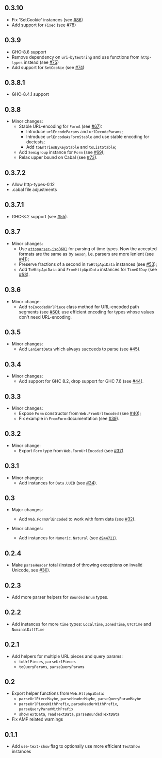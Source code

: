 0.3.10
---

* Fix 'SetCookie' instances
  (see [#86](https://github.com/fizruk/http-api-data/pull/86))
* Add support for `Fixed`
  (see [#78](https://github.com/fizruk/http-api-data/pull/87))

0.3.9
---

* GHC-8.6 support
* Remove dependency on `uri-bytestring` and use functions from `http-types` instead
  (see [#75](https://github.com/fizruk/http-api-data/pull/78))
* Add support for `SetCookie`
  (see [#74](https://github.com/fizruk/http-api-data/pull/74))

0.3.8.1
---

* GHC-8.4.1 support

0.3.8
---

* Minor changes:
    * Stable URL-encoding for `Form`s (see [#67](https://github.com/fizruk/http-api-data/pull/67)):
        * Introduce `urlEncodeParams` and `urlDecodeParams`;
        * Introduce `urlEncodeAsFormStable` and use stable encoding for doctests;
        * Add `toEntriesByKeyStable` and `toListStable`;
    * Add `Semigroup` instance for `Form` (see [#69](https://github.com/fizruk/http-api-data/pull/69));
    * Relax upper bound on Cabal (see [#73](https://github.com/fizruk/http-api-data/pull/73)).

0.3.7.2
---

* Allow http-types-0.12
* .cabal file adjustments

0.3.7.1
---

* GHC-8.2 support (see [#55](https://github.com/fizruk/http-api-data/pull/55)).

0.3.7
---

* Minor changes:
    * Use [`attoparsec-iso8601`](http://hackage.haskell.org/package/attoparsec-iso8601)
      for parsing of time types. Now the accepted formats are the same as by `aeson`,
      i.e. parsers are more lenient
      (see [#41](https://github.com/fizruk/http-api-data/pull/41));
    * Preserve fractions of a second in `ToHttpApiData` instances (see [#53](https://github.com/fizruk/http-api-data/pull/53));
    * Add `ToHttpApiData` and `FromHttpApiData` instances for `TimeOfDay` (see [#53](https://github.com/fizruk/http-api-data/pull/53)).

0.3.6
---

* Minor change:
    * Add `toEncodedUrlPiece` class method for URL-encoded path segments (see [#50](https://github.com/fizruk/http-api-data/pull/50)); use efficient encoding for types whose values don't need URL-encoding.

0.3.5
---

* Minor changes:
    * Add `LenientData` which always succeeds to parse (see [#45](https://github.com/fizruk/http-api-data/pull/45)).

0.3.4
---

* Minor changes:
    * Add support for GHC 8.2, drop support for GHC 7.6 (see [#44](https://github.com/fizruk/http-api-data/pull/44)).

0.3.3
---

* Minor changes:
    * Expose `Form` constructor from `Web.FromUrlEncoded` (see [#40](https://github.com/fizruk/http-api-data/pull/40));
    * Fix example in `FromForm` documentation (see [#39](https://github.com/fizruk/http-api-data/issues/39)).

0.3.2
---

* Minor change:
    * Export `Form` type from `Web.FormUrlEncoded` (see [#37](https://github.com/fizruk/http-api-data/pull/37)).

0.3.1
---

* Minor changes:
    * Add instances for `Data.UUID` (see [#34](https://github.com/fizruk/http-api-data/pull/34)).

0.3
---
* Major changes:
    * Add `Web.FormUrlEncoded` to work with form data (see [#32](https://github.com/fizruk/http-api-data/pull/32)).

* Minor changes:
    * Add instances for `Numeric.Natural` (see [`d944721`](https://github.com/fizruk/http-api-data/commit/d944721ac94929a7ed9e66f25e23221799c08d83)).

0.2.4
---
* Make `parseHeader` total (instead of throwing exceptions on invalid Unicode, see [#30](https://github.com/fizruk/http-api-data/pull/30)).

0.2.3
---
* Add more parser helpers for `Bounded` `Enum` types.

0.2.2
---

* Add instances for more `time` types: `LocalTime`, `ZonedTime`, `UTCTime` and `NominalDiffTime`

0.2.1
---

* Add helpers for multiple URL pieces and query params:
    * `toUrlPieces`, `parseUrlPieces`
    * `toQueryParams`, `parseQueryParams`

0.2
---

* Export helper functions from `Web.HttpApiData`:
    * `parseUrlPieceMaybe`, `parseHeaderMaybe`, `parseQueryParamMaybe`
    * `parseUrlPieceWithPrefix`, `parseHeaderWithPrefix`, `parseQueryParamWithPrefix`
    * `showTextData`, `readTextData`, `parseBoundedTextData`
* Fix AMP related warnings

0.1.1
---

* Add `use-text-show` flag to optionally use more efficient `TextShow` instances
